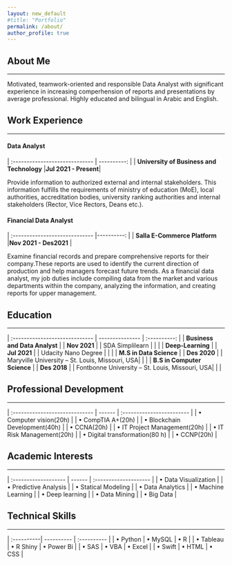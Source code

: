 ```yaml
---
layout: new_default
#title: "Portfolio"
permalink: /about/
author_profile: true
---
```

<style>
td, th {
   border: none!important;
}
</style>
  
## About Me

---

Motivated, teamwork-oriented and responsible Data Analyst with significant experience in increasing comperhension of reports and presentations by average professional. Highly educated and bilingual in Arabic and English.


## Work Experience

---

#### Data Analyst

| :-----------------------------            | ----------:          |
| **University of Business and Technology** |**Jul 2021 - Present**|

<p>Provide information to authorized external and internal stakeholders. This information fulfills the requirements of ministry of education (MoE), local authorities, accreditation bodies, university ranking authorities and internal stakeholders (Rector, Vice Rectors, Deans etc.).</p>


#### Financial Data Analyst

| :----------------------------- |----------:            |
| **Salla E-Commerce Platform**  |**Nov 2021 - Des2021** |

<p>Examine financial records and prepare comprehensive reports for their company.These reports are used to identify the current direction of production and help managers forecast future trends. As a financial data analyst, my job duties include compiling data from the market and various departments within the company, analyzing the information, and creating reports for upper management.</P>


## Education

---

| :----------------------------- | --------------- | :----------: |
| **Business and Data Analyst**  |                 | **Nov 2021** |
| SDA Simplilearn                |                 |              |
| **Deep-Learning**              |                 | **Jul 2021** |
| Udacity Nano Degree            |                 |              |
| **M.S in Data Science**        |                 | **Des 2020** |
| Maryville University – St. Louis, Missouri, USA| |              |
| **B.S in Computer Science**    |                 | **Des 2018** |
| Fontbonne University – St. Louis, Missouri, USA| |              |


## Professional Development

---

| :----------------------------- | ------ | :------------------------ |
| • Computer vision(20h)         |        | • CompTIA A+(20h)         |
| • Blockchain Development(40h)  |        | • CCNA(20h)               |
| • IT Project Management(20h)   |        | • IT Risk Management(20h) |
| • Digital transformation(80 h) |        | • CCNP(20h)               |



## Academic Interests

---

| :------------------- | ------ | :-------------------- |
| • Data Visualization |        | • Predictive Analysis |
| • Statical Modeling  |        | • Data Analytics      |
| • Machine Learning   |        | • Deep learning       |
| • Data Mining        |        | • Big Data            |


## Technical Skills

---

| :----------| ---------- | :---------- |
| • Python   | • MySQL    | • R         |
| • Tableau  | • R Shiny  | • Power Bi  |
| • SAS      | • VBA      | • Excel     |
| • Swift    | • HTML     | • CSS       |

